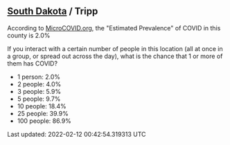 
## [South Dakota](/united-states/south-dakota) / Tripp

According to [MicroCOVID.org](http://microcovid.org),
the "Estimated Prevalence" of COVID in this county is 2.0%

If you interact with a certain number of people in this location
(all at once in a group, or spread out across the day), what is the chance that
1 or more of them has COVID?

- 1 person: 2.0%
- 2 people: 4.0%
- 3 people: 5.9%
- 5 people: 9.7%
- 10 people: 18.4%
- 25 people: 39.9%
- 100 people: 86.9%

Last updated: 2022-02-12 00:42:54.319313 UTC
